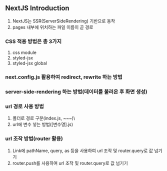 ## NextJS Introduction
1. NextJS는 SSR(ServerSideRendering) 기반으로 동작
2. pages 내부에 위치하는 파일 이름이 곧 경로

### CSS 적용 방법은 총 3가지
1. css module
2. styled-jsx
3. styled-jsx global

### next.config.js 활용하여 redirect, rewrite 하는 방법

### server-side-rendering 하는 방법(데이터를 불러온 후 화면 생성)

### url 경로 사용 방법
1. 폴더로 경로 구분(index.js, ~~~)\
2. url에 변수 넣는 방법([변수명].js)

### url 조작 방법(router 활용)
1. Link에 pathName, query, as 등을 사용하여 url 조작 및 router.query로 값 넘기기
2. router.push를 사용하여 url 조작 및 router.query로 값 넘기기